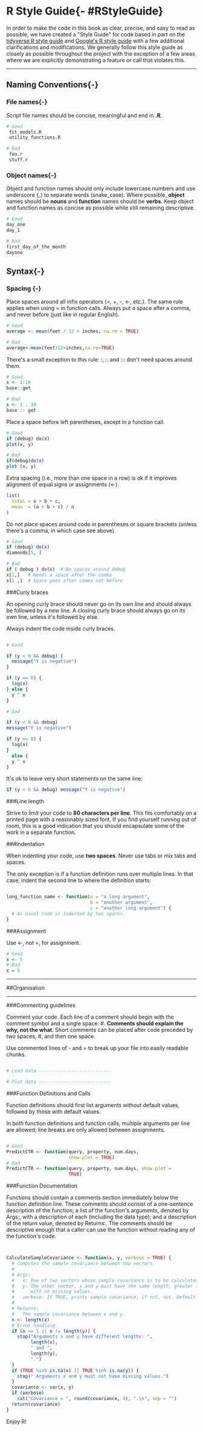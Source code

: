 # R Style Guide{- #RStyleGuide}

In order to make the code in this book as clear, precise, and easy to read as possible, we have created a "Style Guide" for code based in part on the [tidyverse R style guide](https://style.tidyverse.org/) and [Google's R style guide](https://google.github.io/styleguide/Rguide.html) with a few additional clarifications and modifications. We generally follow this style guide as closely as possible throughout the project with the exception of a few areas where we are explicitly demonstrating a feature or call that violates this.

***
## Naming Conventions{-}

### File names{-}

Script file names should be concise, meaningful and end in **.R**.


```r
# Good
 fit_models.R
 utility_functions.R

# Bad
 foo.r
 stuff.r

```

### Object names{-}

Object and function names should only include lowercase numbers and use underscore (_) to separate words (snake_case).  Where possible, **object** names should be **nouns** and **function** names should be **verbs**. Keep object and function names as concise as possible while still remaining descriptive.


```r
# Good
day_one
day_1

# Bad
first_day_of_the_month
dayone
```


## Syntax{-}

### Spacing {-}

Place spaces around all infix operators (=, +, -, <-, etc.). The same rule applies when using = in function calls. Always put a space after a comma, and never before (just like in regular English).


```r
# Good
average <- mean(feet / 12 + inches, na.rm = TRUE)

# Bad
average<-mean(feet/12+inches,na.rm=TRUE)

```

There's a small exception to this rule: :, :: and ::: don't need spaces around them.


```r
# Good
x <- 1:10
base::get

# Bad
x <- 1 : 10
base :: get

```

Place a space before left parentheses, except in a function call.


```r
# Good
if (debug) do(x)
plot(x, y)

# Bad
if(debug)do(x)
plot (x, y)

```

Extra spacing (i.e., more than one space in a row) is ok if it improves alignment of equal signs or assignments (<-).


```r
list(
  total = a + b + c, 
  mean  = (a + b + c) / n
)
```

Do not place spaces around code in parentheses or square brackets (unless there's a comma, in which case see above).


```r
# Good
if (debug) do(x)
diamonds[5, ]

# Bad
if ( debug ) do(x)  # No spaces around debug
x[1,]   # Needs a space after the comma
x[1 ,]  # Space goes after comma not before
```

###Curly braces

An opening curly brace should never go on its own line and should always be followed by a new line. A closing curly brace should always go on its own line, unless it's followed by else.

Always indent the code inside curly braces.


```r

# Good

if (y < 0 && debug) {
  message("Y is negative")
}

if (y == 0) {
  log(x)
} else {
  y ^ x
}

# Bad

if (y < 0 && debug)
message("Y is negative")

if (y == 0) {
  log(x)
} 
  else {
  y ^ x
}

```

It's ok to leave very short statements on the same line:


```r
if (y < 0 && debug) message("Y is negative")
```

###Line length

Strive to limit your code to **80 characters per line**. This fits comfortably on a printed page with a reasonably sized font. If you find yourself running out of room, this is a good indication that you should encapsulate some of the work in a separate function.

###Indentation

When indenting your code, use **two spaces**. Never use tabs or mix tabs and spaces.

The only exception is if a function definition runs over multiple lines. In that case, indent the second line to where the definition starts:


```r

long_function_name <- function(a = "a long argument", 
                               b = "another argument",
                               c = "another long argument") {
  # As usual code is indented by two spaces.
}

```

###Assignment

Use <-, not =, for assignment.


```r
# Good
x <- 5
# Bad
x = 5

```

***
##Organisation
***
###Commenting guidelines

Comment your code. Each line of a comment should begin with the comment symbol and a single space: #. **Comments should explain the why, not the what**. Short comments can be placed after code preceded by two spaces, #, and then one space.

Use commented lines of - and = to break up your file into easily readable chunks.


```r

# Load data ---------------------------

# Plot data ---------------------------
```

###Function Definitions and Calls

Function definitions should first list arguments without default values, followed by those with default values.

In both function definitions and function calls, multiple arguments per line are allowed; line breaks are only allowed between assignments. 


```r

# Good
PredictCTR <- function(query, property, num.days,
                       show.plot = TRUE)
# Bad
PredictCTR <- function(query, property, num.days, show.plot =
                       TRUE)
```

###Function Documentation

Functions should contain a comments section immediately below the function definition line. These comments should consist of a one-sentence description of the function; a list of the function's arguments, denoted by Args:, with a description of each (including the data type); and a description of the return value, denoted by Returns:. The comments should be descriptive enough that a caller can use the function without reading any of the function's code.


```r


CalculateSampleCovariance <- function(x, y, verbose = TRUE) {
  # Computes the sample covariance between two vectors.
  #
  # Args:
  #   x: One of two vectors whose sample covariance is to be calculated.
  #   y: The other vector. x and y must have the same length, greater than one,
  #      with no missing values.
  #   verbose: If TRUE, prints sample covariance; if not, not. Default is TRUE.
  #
  # Returns:
  #   The sample covariance between x and y.
  n <- length(x)
  # Error handling
  if (n <= 1 || n != length(y)) {
    stop("Arguments x and y have different lengths: ",
         length(x),
         " and ",
         length(y),
         ".")
  }
  if (TRUE %in% is.na(x) || TRUE %in% is.na(y)) {
    stop(" Arguments x and y must not have missing values.")
  }
  covariance <- var(x, y)
  if (verbose)
    cat("Covariance = ", round(covariance, 4), ".\n", sep = "")
  return(covariance)
}
```

Enjoy R!
